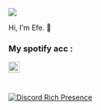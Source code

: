 ![](https://komarev.com/ghpvc/?username=efewiped)

 Hi, I'm Efe. 👋

### My spotify acc :
[<img  width="22" src="https://unpkg.com/simple-icons@v4/icons/spotify.svg" align="left" />][spotify]


[spotify]: https://open.spotify.com/user/3nwgygqzwengb9a6x5qyb9yn5?si=cbf553822ca54909

<br>  
</p>
<br />  

[![Discord Rich Presence](https://lanyard-profile-readme.vercel.app/api/280696584889696257)](https://discord.com/users/280696584889696257)

